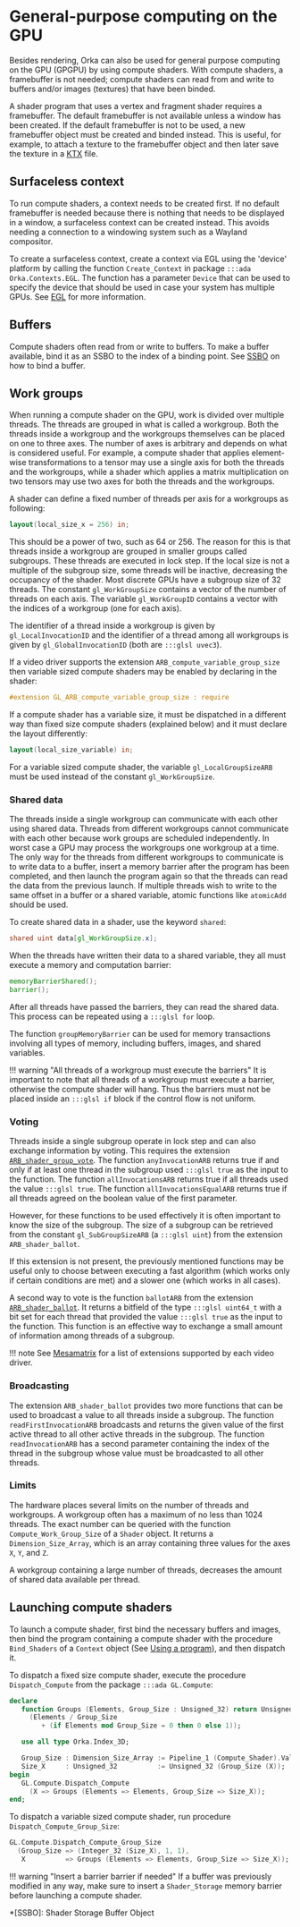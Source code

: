 # General-purpose computing on the GPU

Besides rendering, Orka can also be used for general purpose computing
on the GPU (GPGPU) by using compute shaders. With compute shaders,
a framebuffer is not needed; compute shaders can read from and write to
buffers and/or images (textures) that have been binded.

A shader program that
uses a vertex and fragment shader requires a framebuffer.
The default framebuffer is not available unless a window has been created.
If the default framebuffer is not to be used, a new framebuffer object must
be created and binded instead. This is useful, for example, to attach a
texture to the framebuffer object and then later save the texture in a
[KTX](/resources/loaders/#ktx) file.

## Surfaceless context

To run compute shaders, a context needs to be created first.
If no default framebuffer is needed because there is nothing that needs
to be displayed in a window, a surfaceless context can be
created instead. This avoids needing a connection to a windowing system
such as a Wayland compositor.

To create a surfaceless context, create a context via EGL using the 'device'
platform by calling the function `Create_Context` in package
`:::ada Orka.Contexts.EGL`.
The function has a parameter `Device` that can be used to specify the device
that should be used in case your system has multiple GPUs.
See [EGL](/contexts/#egl) for more information.

## Buffers

Compute shaders often read from or write to buffers.
To make a buffer available, bind it as an SSBO to the index of a binding point.
See [SSBO](/rendering/buffers/#ssbo) on how to bind a buffer.

## Work groups

When running a compute shader on the GPU, work is divided over multiple threads.
The threads are grouped in what is called a workgroup.
Both the threads inside a workgroup and the workgroups themselves can be placed
on one to three axes.
The number of axes is arbitrary and depends on what is considered useful.
For example, a compute shader that applies element-wise transformations to a tensor
may use a single axis for both the threads and the workgroups,
while a shader which applies a matrix multiplication on two tensors may use two axes
for both the threads and the workgroups.

A shader can define a fixed number of threads per axis for a workgroups as following:

```glsl
layout(local_size_x = 256) in;
```

This should be a power of two, such as 64 or 256.
The reason for this is that threads inside a workgroup are grouped in smaller
groups called subgroups. These threads are executed in lock step.
If the local size is not a multiple of the subgroup size, some threads will be
inactive, decreasing the occupancy of the shader.
Most discrete GPUs have a subgroup size of 32 threads.
The constant `gl_WorkGroupSize` contains a vector of the number of threads on each axis.
The variable `gl_WorkGroupID` contains a vector with the indices of a workgroup (one for each axis).

The identifier of a thread inside a workgroup is given by `gl_LocalInvocationID`
and the identifier of a thread among all workgroups is given by `gl_GlobalInvocationID`
(both are `:::glsl uvec3`).

If a video driver supports the extension `ARB_compute_variable_group_size` then
variable sized compute shaders may be enabled by declaring in the shader:

```glsl
#extension GL_ARB_compute_variable_group_size : require
```

If a compute shader has a variable size, it must be dispatched in a different way
than fixed size compute shaders (explained below) and it must declare the layout differently:

```glsl
layout(local_size_variable) in;
```

For a variable sized compute shader, the variable `gl_LocalGroupSizeARB` must be used
instead of the constant `gl_WorkGroupSize`.

### Shared data

The threads inside a single workgroup can communicate with each other using shared data.
Threads from different workgroups cannot communicate with each other because work
groups are scheduled independently. In worst case a GPU may process the workgroups
one workgroup at a time. The only way for the threads from different workgroups to
communicate is to write data to a buffer, insert a memory barrier after the program
has been completed, and then launch the program again so that the threads can read
the data from the previous launch. If multiple threads wish to write to the same offset
in a buffer or a shared variable, atomic functions like `atomicAdd` should be used.

To create shared data in a shader, use the keyword `shared`:

```glsl
shared uint data[gl_WorkGroupSize.x];
```

When the threads have written their data to a shared variable, they all must
execute a memory and computation barrier:

```glsl
memoryBarrierShared();
barrier();
```

After all threads have passed the barriers, they can read the shared data.
This process can be repeated using a `:::glsl for` loop.

The function `groupMemoryBarrier` can be used for memory transactions involving
all types of memory, including buffers, images, and shared variables.

!!! warning "All threads of a workgroup must execute the barriers"
    It is important to note that all threads of a workgroup must execute a barrier,
    otherwise the compute shader will hang. Thus the barriers must not be placed
    inside an `:::glsl if` block if the control flow is not uniform.

### Voting

Threads inside a single subgroup operate in lock step and can also exchange information
by voting. This requires the extension [`ARB_shader_group_vote`][url-vote].
The function `anyInvocationARB` returns true if and only if at
least one thread in the subgroup used `:::glsl true` as the input to the function.
The function `allInvocationsARB` returns true if all threads
used the value `:::glsl true`.
The function `allInvocationsEqualARB` returns true if all threads agreed
on the boolean value of the first parameter.

However, for these functions to be used effectively it is often important to know
the size of the subgroup. The size of a subgroup can be retrieved from the constant
`gl_SubGroupSizeARB` (a `:::glsl uint`) from the extension `ARB_shader_ballot`.

If this extension is not present, the previously mentioned functions may be useful
only to choose between executing a fast algorithm (which works only if certain
conditions are met) and a slower one (which works in all cases).

A second way to vote is the function `ballotARB` from the extension
[`ARB_shader_ballot`][url-ballot].
It returns a bitfield of the type `:::glsl uint64_t` with a bit set for each
thread that provided the value `:::glsl true` as the input to the function.
This function is an effective way to exchange a small amount of information
among threads of a subgroup.

!!! note
    See [Mesamatrix][url-mesamatrix] for a list of extensions supported by
    each video driver.

### Broadcasting

The extension `ARB_shader_ballot` provides two more functions that can be used
to broadcast a value to all threads inside a subgroup.
The function `readFirstInvocationARB` broadcasts and returns the given value
of the first active thread to all other active threads in the subgroup.
The function `readInvocationARB` has a second parameter containing the index of
the thread in the subgroup whose value must be broadcasted to all other threads.

### Limits

The hardware places several limits on the number of threads and workgroups.
A workgroup often has a maximum of no less than 1024 threads.
The exact number can be queried with the function `Compute_Work_Group_Size` of a
`Shader` object. It returns a `Dimension_Size_Array`, which is an array containing
three values for the axes `X`, `Y`, and `Z`.

A workgroup containing a large number of threads, decreases the amount of shared data
available per thread.

## Launching compute shaders

To launch a compute shader, first bind the necessary buffers and images, then
bind the program containing a compute shader with the procedure `Bind_Shaders`
of a `Context` object
(See [Using a program](/rendering/programs/#using-a-program)), and then dispatch it.

To dispatch a fixed size compute shader, execute the procedure `Dispatch_Compute`
from the package `:::ada GL.Compute`:

```ada
declare
   function Groups (Elements, Group_Size : Unsigned_32) return Unsigned_32 is
     (Elements / Group_Size
        + (if Elements mod Group_Size = 0 then 0 else 1));

   use all type Orka.Index_3D;

   Group_Size : Dimension_Size_Array := Pipeline_1 (Compute_Shader).Value.Compute_Work_Group_Size;
   Size_X     : Unsigned_32          := Unsigned_32 (Group_Size (X));
begin
   GL.Compute.Dispatch_Compute
     (X => Groups (Elements => Elements, Group_Size => Size_X));
end;
```

To dispatch a variable sized compute shader, run procedure `Dispatch_Compute_Group_Size`:

```ada
GL.Compute.Dispatch_Compute_Group_Size
  (Group_Size => (Integer_32 (Size_X), 1, 1),
   X          => Groups (Elements => Elements, Group_Size => Size_X));
```

!!! warning "Insert a barrier barrier if needed"
    If a buffer was previously modified in any way, make sure
    to insert a `Shader_Storage` memory barrier before launching a compute shader.

*[SSBO]: Shader Storage Buffer Object

  [url-ballot]: https://registry.khronos.org/OpenGL/extensions/ARB/ARB_shader_ballot.txt
  [url-vote]: https://registry.khronos.org/OpenGL/extensions/ARB/ARB_shader_group_vote.txt
  [url-mesamatrix]: https://mesamatrix.net/

